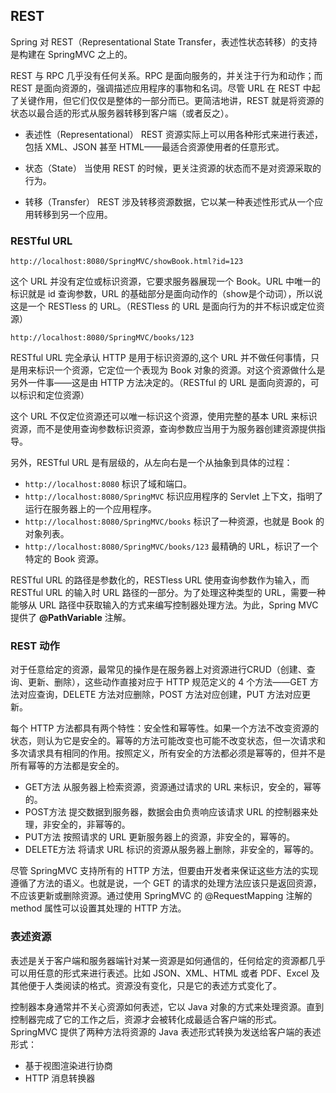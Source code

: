## REST ##

Spring 对 REST（Representational State Transfer，表述性状态转移）的支持是构建在 SpringMVC 之上的。

REST 与 RPC 几乎没有任何关系。RPC 是面向服务的，并关注于行为和动作；而 REST 是面向资源的，强调描述应用程序的事物和名词。尽管 URL 在 REST 中起了关键作用，但它们仅仅是整体的一部分而已。更简洁地讲，REST 就是将资源的状态以最合适的形式从服务器转移到客户端（或者反之）。

* 表述性（Representational） REST 资源实际上可以用各种形式来进行表述，包括 XML、JSON 甚至 HTML——最适合资源使用者的任意形式。

* 状态（State） 当使用 REST 的时候，更关注资源的状态而不是对资源采取的行为。

* 转移（Transfer） REST 涉及转移资源数据，它以某一种表述性形式从一个应用转移到另一个应用。

### RESTful URL

	http://localhost:8080/SpringMVC/showBook.html?id=123

这个 URL 并没有定位或标识资源，它要求服务器展现一个 Book。URL 中唯一的标识就是 id 查询参数，URL 的基础部分是面向动作的（show是个动词），所以说这是一个 RESTless 的 URL。（RESTless 的 URL 是面向行为的并不标识或定位资源）

	http://localhost:8080/SpringMVC/books/123

RESTful URL 完全承认 HTTP 是用于标识资源的,这个 URL 并不做任何事情，只是用来标识一个资源，它定位一个表现为 Book 对象的资源。对这个资源做什么是另外一件事——这是由 HTTP 方法决定的。（RESTful 的 URL 是面向资源的，可以标识和定位资源）

这个 URL 不仅定位资源还可以唯一标识这个资源，使用完整的基本 URL 来标识资源，而不是使用查询参数标识资源，查询参数应当用于为服务器创建资源提供指导。

另外，RESTful URL 是有层级的，从左向右是一个从抽象到具体的过程：

* `http://localhost:8080` 标识了域和端口。
* `http://localhost:8080/SpringMVC` 标识应用程序的 Servlet 上下文，指明了运行在服务器上的一个应用程序。
* `http://localhost:8080/SpringMVC/books` 标识了一种资源，也就是 Book 的对象列表。
* `http://localhost:8080/SpringMVC/books/123` 最精确的 URL，标识了一个特定的 Book 资源。

RESTful URL 的路径是参数化的，RESTless URL 使用查询参数作为输入，而 RESTful URL 的输入时 URL 路径的一部分。为了处理这种类型的 URL，需要一种能够从 URL 路径中获取输入的方式来编写控制器处理方法。为此，Spring MVC 提供了 **@PathVariable** 注解。

### REST 动作

对于任意给定的资源，最常见的操作是在服务器上对资源进行CRUD（创建、查询、更新、删除），这些动作直接对应于 HTTP 规范定义的 4 个方法——GET 方法对应查询，DELETE 方法对应删除，POST 方法对应创建，PUT 方法对应更新。

每个 HTTP 方法都具有两个特性：安全性和幂等性。如果一个方法不改变资源的状态，则认为它是安全的。幂等的方法可能改变也可能不改变状态，但一次请求和多次请求具有相同的作用。按照定义，所有安全的方法都必须是幂等的，但并不是所有幂等的方法都是安全的。

* GET方法 从服务器上检索资源，资源通过请求的 URL 来标识，安全的，幂等的。
* POST方法 提交数据到服务器，数据会由负责响应该请求 URL 的控制器来处理，非安全的，非幂等的。
* PUT方法 按照请求的 URL 更新服务器上的资源，非安全的，幂等的。
* DELETE方法 将请求 URL 标识的资源从服务器上删除，非安全的，幂等的。

尽管 SpringMVC 支持所有的 HTTP 方法，但要由开发者来保证这些方法的实现遵循了方法的语义。也就是说，一个 GET 的请求的处理方法应该只是返回资源，不应该更新或删除资源。通过使用 SpringMVC 的 @RequestMapping 注解的 method 属性可以设置其处理的 HTTP 方法。

### 表述资源

表述是关于客户端和服务器端针对某一资源是如何通信的，任何给定的资源都几乎可以用任意的形式来进行表述。比如 JSON、XML、HTML 或者 PDF、Excel 及其他便于人类阅读的格式。资源没有变化，只是它的表述方式变化了。

控制器本身通常并不关心资源如何表述，它以 Java 对象的方式来处理资源。直到控制器完成了它的工作之后，资源才会被转化成最适合客户端的形式。SpringMVC 提供了两种方法将资源的 Java 表述形式转换为发送给客户端的表述形式：

* 基于视图渲染进行协商
* HTTP 消息转换器